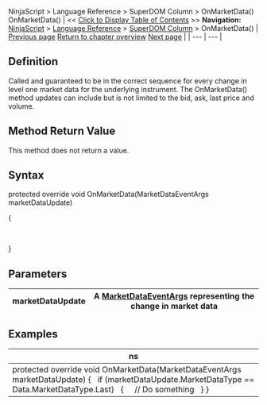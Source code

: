 ﻿
NinjaScript \> Language Reference \> SuperDOM Column \> OnMarketData()
OnMarketData()
| \<\< [Click to Display Table of Contents](superdomcolumn_onmarketdata.md) \>\> **Navigation:**     [NinjaScript](ninjascript-1.md) \> [Language Reference](language_reference_wip-1.md) \> [SuperDOM Column](superdom_column-1.md) \> OnMarketData() | [Previous page](superdomcolumn_marketdepth-1.md) [Return to chapter overview](superdom_column-1.md) [Next page](superdomcolumn_onorderupdate-1.md) |
| --- | --- |
## Definition
Called and guaranteed to be in the correct sequence for every change in level one market data for the underlying instrument. The OnMarketData() method updates can include but is not limited to the bid, ask, last price and volume.
 
## Method Return Value
This method does not return a value.
 
## Syntax
protected override void OnMarketData(MarketDataEventArgs marketDataUpdate)  

{  

   

}
 
## Parameters
| marketDataUpdate | A [MarketDataEventArgs](marketdataeventargs-1.md) representing the change in market data |
| --- | --- |

## 
## 
## Examples
| ns |
| --- |
| protected override void OnMarketData(MarketDataEventArgs marketDataUpdate) {    if (marketDataUpdate.MarketDataType \=\= Data.MarketDataType.Last)    {      // Do something    } } |
